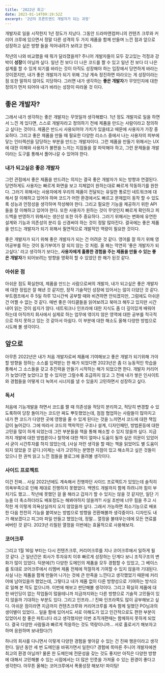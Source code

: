 ```yaml
---
title: '2022년 회고'
date: 2023-01-14T09:19:52Z
excerpt: '2년차 프론트엔드 개발자가 되는 과정'
---
```


개발자로 일을 시작한지 1년 정도가 지났다. 그동안 드라마앤컴퍼니의 컨텐츠 크루와 커리어 크루에 있으면서 정말 다른 성격의 두 가지 제품을 함께 만들며 느낀 점과 앞으로 성장하고 싶은 방향 들을 적어내려가 보려고 한다.

작년의 나와 비교했을 때 뭐가 달라졌을까? 주니어 개발자들이 모두 갖고있는 걱정과 강박이 **성장**이 아닐까 싶다. 일년 전 보다 더 나은 코드를 짤 수 있고 일년 전 보다 더 나은 설계를 할 수 있게 되기를 바라는 것이 아직도 성장해야 하는 입장에서 당연하게 바라는 것이겠지만, 내가 좋은 개발자가 되기 위해 그냥 계속 정진하면 따라오는 게 성장이라는 점 또한 말하지 않아도 지당하다. 그러면 내가 생각하는 **좋은 개발자**가 무엇인지에 대한 정의가 먼저 되어야 내가 바라는 성장이 따라올 것 이다.

## 좋은 개발자?

그래서 내가 생각하는 좋은 개발자는 무엇일까 생각해봤다. 1년 정도 개발자로 일을 하면서 느낀 게 있다면, 스스로 개발자라고 정의하기 전에 제품을 만드는 사람이라고 정의하고 싶다는 것이다. 제품은 반드시 사용되어야 가치가 있을테고 때문에 사용자가 가장 중요하다. 그리고 좋은 제품을 만들 때 필요한 다양한 리소스 중에서 나는 사용자의 피부에 닿는 인터렉션을 담당하는 부분을 만드는 개발자이다. 그런 제품을 만들기 위해서는 UX에 대한 이해와 사용자가 불편을 느끼는 지점들을 잘 파악해야 하고, 그런 문제들을 개발이라는 도구를 통해서 풀어나갈 수 있어야 한다.

### 내가 되고싶은 좋은 개발자

그런 관점에서 좋은 제품을 만드려는 의지는 결국 좋은 개발자가 되는 방향과 연결된다. 당연하게도 사용자는 빠르게 화면을 보고 지체없이 원하는대로 빠르게 작동하기를 원한다. 그러기 위해서는 사용자에게 우리의 제품이 전달되는 유일한 통로인 네트워크에 대해서 잘 이해하고 있어야 하며 코드가 어떤 환경에서도 빠르고 문제없이 동작 할 수 있도록 성능과 안정성을 생각하며 작성해야 한다. 그리고 필요한 기능을 제공하기 위한 API들을 잘 이해하고 있어야 한다. 또한 사용자가 원하는 것이 무엇인지 빠르게 확인하고 피드백을 반영하기 위해서는 생산성 또한 아주 중요하다. 그러기 위해서는 변화에 유연한 설계와 기능과 의존성의 분리 등 신경써야 하는 것이 정말 많아진다. 결국에는 좋은 제품을 만드는 개발자가 되기 위해서 필연적으로 개발적인 역량이 필요한 것이다.

좋은 개발자가 되기 위해 좋은 개발자가 되는 건 어려운 것 같다. 영어를 잘 하기 위해 영어공부를 하는 것이 동기부여가 잘 되지 않는 것 처럼. 올 해는 막연히 '좋은 개발자가 되고싶다.' 라고 생각하기 보다는, **사용자에게 훌륭한 경험을 주는 제품을 만들 수 있는 좋은 개발자**가 되어보려는 방향을 명확히 할 수 있었던 한 해가 된것 같다.

### 아쉬운 점

아쉬운 점도 확실한데, 제품을 만드는 사람으로써의 개발자, 내가 되고싶은 좋은 개발자에 대한 정립은 잘 해낸 것 같지만, 정작 기술적인 성장에 있어서는 많이 더뎠던 것 같다. 부트캠프에서 주 5일 하루 12시간씩 공부할 때와 비견하면 안되겠지만, 그럼에도 아쉬운 건 어쩔 수 없는 것 같다. 매번 좋은 아티클들을 읽어보려고 북마크 해두고 있지만 시간내어 읽는 것이 쉽지가 않다. 네트워크나 인프라에 대한 지식도 좀 더 깊이있게 배워야 하는데 아직까지 회사에서 실제로 하는 업무에 엮이지 않은 영역에 대한 공부를 적극적으로 하지 못하고 있는 것 같아서 아쉽다. 이 부분에 대한 해소도 올해 다양한 방법으로 시도해 볼 생각이다.

## 앞으로

아무튼 2022년은 내가 처음 개발자로써 제품에 기여해보고 좋은 개발가 되기위해 가야할 방향을 정하는 소스를 입력받는 한 해가 되었다면 2023년은 좀 더 능동적인 학습을 통해서 그 소스들을 갖고 추진력을 만들기 시작하는 해가 되었으면 한다. 개발자 커리어가 늦었다면 늦었다고 할 수 있지만 그럴수록 조급하지 않고 그 전에 내가 쌓은 인사이트와 경험들을 어떻게 더 녹여서 시너지를 낼 수 있을지 고민하면서 성장하고 싶다.

### 독서

처음에 기능개발을 하면서 코드를 짤 때 의존성을 적당히 분리하고, 적당히 변경할 수 있도록하여 당장 돌아가는 코드만 짜도 뿌듯했었는데, 점점 협업하는 사람들이 많아지고 내가 짠 코드가 다양한 곳에 영향을 줄 수 있게 된다는 것을 느끼면서 코드에 대한 책임감이 늘어갔다. 그에 따라서 코드의 맥락적인 구조나 설계, 디자인패턴, 방법론등에 대한 고민을 많이 하게 되었는데 그런 부분들을 책을 통해 해소할 수 있지 않을까 싶다. 지금까지 개발에 대한 방법론이나 철학에 대한 책이 얼마나 도움이 될까 싶은 의문이 있었어서 굳이 시간투자를 하지 않았는데, (사실 저런 생각을 할 때는 책을 읽었어도 별 도움이 되지 않았을 것 같다.)이제는 내가 고민하는 분명한 지점이 있고 해소하고 싶은 것들이 있으니 한 권씩 읽고 느낀 점들을 블로그에 올려볼 생각이다.

### 사이드 프로젝트

이건 진짜... 사실 2022년에도 계속해서 진행하던 사이드 프로젝트가 있었는데 솔직히 의욕부족으로 인해 제대로 진행하지 못했었다. 백엔드 개발까지 함께 하려니까 힘이 부치기도 했고... 작년에 못했던 걸 올 해라고 갑자기 할 수 있지는 않을 것 같지만, 일단 기능을 더 축소하더라도 배포정도는 해봐야하지 않을까?! 사실 초반에 너무 힘을 주고 시작한 게 이렇게 의욕상실까지 오지 않았을까 싶다. 그래서 가능하면 최소기능으로 배포 한 다음 천천히 기능을 붙여보는 방법으로 방향을 전환해볼까 생각중이다. 디자인도 내가 해보겠다고 피그마 파일 만들고 했었는데, 정말... 열정을 불태우는데에 모든 연료를 써버린 것 같다. 2023년 리필된 열정을 이번에는 효율적으로 사용해보자.

### 코어크루

그리고 1월 16일 부터는 다시 컨텐츠크루, 커리어크루를 지나 코어크루에서 일하게 될 것 같다. 근 일년간은 회사가 투자유치 이후 빠르게 성장하는 단계다 보니 조직구조의 변화가 많이 있었다. 덕분에(?) 다양한 도메인의 제품을 모두 경험할 수 있었고, 그 베이스를 토대로 코어크루에서 리멤버 제품 전체에 적절하게 기여할 수 있지 않을까 기대된다. 사실 나는 제품을 함께 만들어 나가는 것에 큰 만족을 느낀다고 생각했었기 때문에 커리어에 남아있을까 했었는데, 그렇다고 내가 제품 없이 다른 방향성으로 기여하는 방식으로 일해 본 적도 없으니까. 이번에 해보고 판단해볼 생각이다. 그리고 확실히 제품에 대한 바인딩이 없는 작업들이 많을테니까 지금까지와는 다른 방향으로 기술적 고민들이 있지 않을까 기대하는 부분도 있다. 그리고 인프라...! 진짜 인프라쪽도 많이 공부해보고 싶다. 아쉬운 점이라면 지금까지 컨텐츠크루와 커리어크루를 계속 함께 일했던 PO님과의 생이별이 있었다... 일을 함에 있어서도 서로 이해도가 있고 인간적으로도 편한 부분이 있었어서 참 좋은 파트너다 라고 생각했지만 이번 조직개편때는 함께하지 못하게 되었다. 결국 다양한 사람들과 빠르게 적응하는 것도 역량이니까... 서로 홀로서기 해보자고 하며 응원하며 보내줬다(?)

하나의 회사를 다니면서 이렇게 다양한 경험을 쌓아갈 수 있는 건 진짜 행운이라고 생각한다. 일년 동안 세 번 도메인을 바꿔가면서 일한다? 경험에 목마른 주니어 개발자에겐 최고의 환경 아닐까? 물론 한 도메인에 전문성을 갖는 것도 좋지만 아직은 다양한 방향에 대해서 고민해볼 수 있는 시점에서는 더 많은 인풋을 가져올 수 있는 환경이 좋다고 생각한다. 아무튼 올해는 코어크루에서 폭풍성장 해보자! 파이팅!
